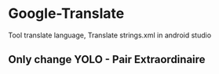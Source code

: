 # Google-Translate
Tool translate language, Translate strings.xml in android studio
## Only change YOLO - Pair Extraordinaire

